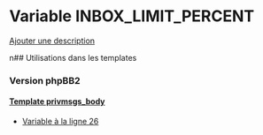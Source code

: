 # Variable INBOX_LIMIT_PERCENT
[Ajouter une description](https://fa-tvars.appspot.com/INBOX_LIMIT_PERCENT)

n## Utilisations dans les templates

### Version phpBB2

#### [Template privmsgs_body](subsilver/privmsgs_body.md)
* [Variable à la ligne 26](../subsilver/privmsgs_body.tpl#L26)